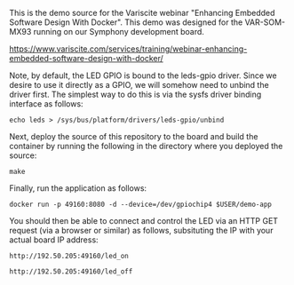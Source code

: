 This is the demo source for the Variscite webinar "Enhancing Embedded Software Design With Docker". This demo was designed for the VAR-SOM-MX93 running on our Symphony development board.

https://www.variscite.com/services/training/webinar-enhancing-embedded-software-design-with-docker/

Note, by default, the LED GPIO is bound to the leds-gpio driver. Since we desire to use it directly as a GPIO, we will somehow need to unbind the driver first. The simplest way to do this is via the sysfs driver binding interface as follows:

```
echo leds > /sys/bus/platform/drivers/leds-gpio/unbind
```

Next, deploy the source of this repository to the board and build the container by running the following in the directory where you deployed the source:

```
make
```

Finally, run the application as follows:
```
docker run -p 49160:8080 -d --device=/dev/gpiochip4 $USER/demo-app
```

You should then be able to connect and control the LED via an HTTP GET request (via a browser or similar) as follows, subsituting the IP with your actual board IP address:

```
http://192.50.205:49160/led_on

http://192.50.205:49160/led_off
```
